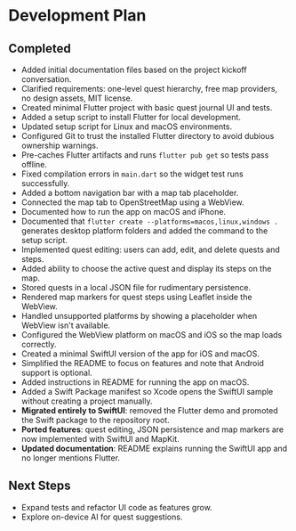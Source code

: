 # Development Plan

## Completed
- Added initial documentation files based on the project kickoff conversation.
- Clarified requirements: one-level quest hierarchy, free map providers, no design assets, MIT license.
- Created minimal Flutter project with basic quest journal UI and tests.
- Added a setup script to install Flutter for local development.
- Updated setup script for Linux and macOS environments.
- Configured Git to trust the installed Flutter directory to avoid dubious ownership warnings.
- Pre-caches Flutter artifacts and runs `flutter pub get` so tests pass offline.
- Fixed compilation errors in `main.dart` so the widget test runs successfully.
- Added a bottom navigation bar with a map tab placeholder.
- Connected the map tab to OpenStreetMap using a WebView.
- Documented how to run the app on macOS and iPhone.
- Documented that `flutter create --platforms=macos,linux,windows .` generates
  desktop platform folders and added the command to the setup script.
- Implemented quest editing: users can add, edit, and delete quests and steps.
- Added ability to choose the active quest and display its steps on the map.
- Stored quests in a local JSON file for rudimentary persistence.
- Rendered map markers for quest steps using Leaflet inside the WebView.
- Handled unsupported platforms by showing a placeholder when WebView isn't available.
- Configured the WebView platform on macOS and iOS so the map loads correctly.
- Created a minimal SwiftUI version of the app for iOS and macOS.
- Simplified the README to focus on features and note that Android support is optional.
- Added instructions in README for running the app on macOS.
- Added a Swift Package manifest so Xcode opens the SwiftUI sample without creating a project manually.
- **Migrated entirely to SwiftUI**: removed the Flutter demo and promoted the Swift package to the repository root.
- **Ported features**: quest editing, JSON persistence and map markers are now implemented with SwiftUI and MapKit.
- **Updated documentation**: README explains running the SwiftUI app and no longer mentions Flutter.

## Next Steps
- Expand tests and refactor UI code as features grow.
- Explore on-device AI for quest suggestions.
